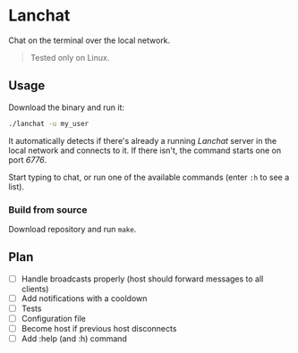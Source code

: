 # Lanchat

Chat on the terminal over the local network.

> Tested only on Linux.

## Usage

Download the binary and run it:

```sh
./lanchat -u my_user
```

It automatically detects if there's already a running _Lanchat_ server in the local network and connects to it. If there isn't, the command starts one on port _6776_.

Start typing to chat, or run one of the available commands (enter `:h` to see a list).

### Build from source

Download repository and run `make`.

## Plan

- [ ] Handle broadcasts properly (host should forward messages to all clients)
- [ ] Add notifications with a cooldown
- [ ] Tests
- [ ] Configuration file
- [ ] Become host if previous host disconnects
- [ ] Add :help (and :h) command
